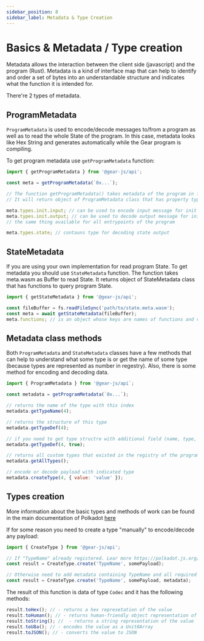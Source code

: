 ```yaml
---
sidebar_position: 8
sidebar_label: Metadata & Type Creation
---
```


# Basics & Metadata / Type creation

Metadata allows the interaction between the client side (javascript) and the program (Rust). Metadata is a kind of interface map that can help to identify and order a set of bytes into an understandable structure and indicates what the function it is intended for.

There're 2 types of metadata.

## ProgramMetadata

`ProgramMetadata` is used to encode/decode messages to/from a program as well as to read the whole State of the program. In this case, metadata looks like Hex String and generates automatically while the Gear program is compiling.

To get program metadata use `getProgramMetadata` function:

```javascript
import { getProgramMetadata } from '@gear-js/api';

const meta = getProgramMetadata(`0x...`);

// The function getProgramMetadata() takes metadata of the program in format of hex string. 
// It will return object of ProgramMetadata class that has property types that contains all types of the program.

meta.types.init.input; // can be used to encode input message for init entrypoint of the program
meta.types.init.output; // can be used to decode output message for init entrypoint of the program
// the same thing available for all entrypoints of the program

meta.types.state; // contauns type for decoding state output
```

## StateMetadata

If you are using your own implementation for read program State. To get metadata you should use `StateMetadata` function.
The function takes meta.wasm as Buffer to read State. It returns object of StateMetadata class that has functions to query program State.

```js
import { getStateMetadata } from '@gear-js/api';

const fileBuffer = fs.readFileSync('path/to/state.meta.wasm');
const meta = await getStateMetadata(fileBuffer);
meta.functions; // is an object whose keys are names of functions and values are objects of input/output types
```

## Metadata class methods

Both `ProgramMetadata` and `StateMetadata` classes have a few methods that can help to understand what some type is or get the name of some type (because types are represented as number in regestry). Also, there is some method for encoding and decoding data.

```js
import { ProgramMetadata } from '@gear-js/api`;

const metadata = getProgramMetadata(`0x...`);

// returns the name of the type with this index
metadata.getTypeName(4);

// returns the structure of this type
metadata.getTypeDef(4);

// if you need to get type structre with additional field (name, type, kind, len) you have to pass the second argument
metadata.getTypeDef(4, true); 

// returns all custom types that existed in the registry of the program
metadata.getAllTypes();

// encode or decode payload with indicated type
metadata.createType(4, { value: 'value' });
```

## Types creation

More information about the basic types and methods of work can be found in the main documentation of Polkadot [here](https://polkadot.js.org/docs/api/start/types.basics)

If for some reason you need to create a type "manually" to encode/decode any payload:

```javascript
import { CreateType } from '@gear-js/api';

// If "TypeName" already registered. Lear more https://polkadot.js.org/docs/api/start/types.create#choosing-how-to-create
const result = CreateType.create('TypeName', somePayload);

// Otherwise need to add metadata containing TypeName and all required types
const result = CreateType.create('TypeName', somePayload, metadata);
```
The result of this function is data of type `Codec` and it has the following methods:

```javascript
result.toHex(); // - returns a hex represetation of the value
result.toHuman(); // - returns human-friendly object representation of the value
result.toString(); //  - returns a string representation of the value
result.toU8a(); // - encodes the value as a Unit8Array
result.toJSON(); // - converts the value to JSON
```